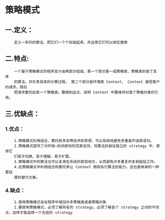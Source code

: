 # 策略模式
## 一.定义：
        定义一系列的算法，把它们一个个封装起来，并且使它们可以相互替换
## 二.特点:
        一个基于策略模式的程序至少由两部分组成。第一个部分是一组策略类，策略类封装了具体
        的算法，并负责具体的计算过程。 第二个部分是环境类 Context， Context 接受客户的请求，随后
        把请求委托给某一个策略类。要做到这点，说明 Context 中要维持对某个策略对象的引用。
## 三.优缺点：
### 1.优点：
        1.策略模式利用组合、委托和多态等技术和思想，可以有效地避免多重条件选择语句。
        2.策略模式提供了对开放—封闭原则的完美支持，将算法封装在独立的 strategy 中，使得它
        们易于切换，易于理解，易于扩展。
        3.策略模式中的算法也可以复用在系统的其他地方，从而避免许多重复的复制粘贴工作。
        4.在策略模式中利用组合和委托来让 Context 拥有执行算法的能力，这也是继承的一种更轻
        便的替代方案。
### 4.缺点：
        1.使用策略模式会在程序中增加许多策略类或者策略对象
        2.要使用策略模式，必须了解所有的 strategy，必须了解各个 strategy 之间的不同点，这样才能选择一个合适的 strategy